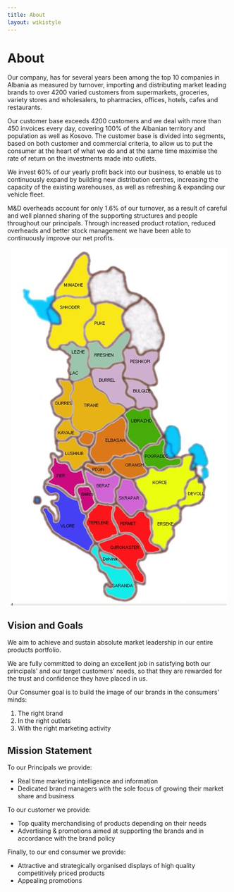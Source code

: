 ```yaml
---
title: About
layout: wikistyle
---
```


About
=====

Our company, has for several years been among the top 10 companies in Albania as measured by turnover, importing and distributing market leading brands to over 4200 varied customers from supermarkets, groceries, variety stores and wholesalers, to pharmacies, offices, hotels, cafes and restaurants.

Our customer base exceeds 4200 customers and we deal with more than 450 invoices every day, covering 100% of the Albanian territory and population as well as Kosovo. The customer base is divided into segments, based on both customer and commercial criteria, to allow us to put the consumer at the heart of what we do and at the same time maximise the rate of return on the investments made into outlets.

We invest 60% of our yearly profit back into our business, to enable us to continuously expand by building new distribution centres, increasing the capacity of the existing warehouses, as well as refreshing & expanding our vehicle fleet.

M&D overheads account for only 1.6% of our turnover, as a result of careful and well planned sharing of the supporting structures and people throughout our principals.	Through increased product rotation, reduced overheads and better stock management we have been able to continuously improve our net profits.

<center><img class="border" src="images/map.jpg" alt="Distribution Coverage" height="65%" /></center>

Vision and Goals
----------------
We aim to achieve and sustain absolute market leadership in our entire products portfolio.

We are fully committed to doing an excellent job in satisfying both our principals' and our target customers' needs, so that they are rewarded for the trust and confidence they have placed in us.

Our Consumer goal is to build the image of our brands in the consumers' minds:

1. The right brand
2. In the right outlets
3. With the right marketing activity

Mission Statement
-----------------
To our Principals we provide:
* Real time marketing intelligence and information
* Dedicated brand managers with the sole focus of growing their market share and business

To our customer we provide:
* Top quality merchandising of products depending on their needs
* Advertising & promotions aimed at supporting the brands and in accordance with the brand policy

Finally, to our end consumer we provide:
* Attractive and strategically organised displays of high quality competitively priced products
* Appealing promotions


